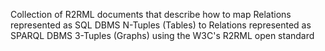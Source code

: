 Collection of R2RML documents that describe how to map Relations represented as SQL DBMS N-Tuples (Tables) to Relations represented as SPARQL DBMS 3-Tuples (Graphs) using the W3C's R2RML open standard
